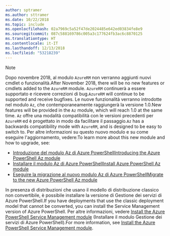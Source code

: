 ```yaml
---
author: sptramer
ms.author: sttramer
ms.date: 10/22/2018
ms.topic: include
ms.openlocfilehash: 02a7969c5a52f47de2024485e642ed03834fe8e9
ms.sourcegitcommit: 087c588169786c005a3c177624fb3ac6c8870125
ms.translationtype: HT
ms.contentlocale: it-IT
ms.lasthandoff: 12/13/2018
ms.locfileid: "53218239"
---
```

> [!NOTE]
> 
> <span data-ttu-id="a35fb-101">Dopo novembre 2018, al modulo `AzureRM` non verranno aggiunti nuovi cmdlet o funzionalità.</span><span class="sxs-lookup"><span data-stu-id="a35fb-101">After November 2018, there will be no new features or cmdlets added to the `AzureRM` module.</span></span> <span data-ttu-id="a35fb-102">`AzureRM` continuerà a essere supportato e ricevere correzioni di bug.</span><span class="sxs-lookup"><span data-stu-id="a35fb-102">`AzureRM` will continue to be supported and receive bugfixes.</span></span> <span data-ttu-id="a35fb-103">Le nuove funzionalità verranno introdotte nel modulo `Az`, che contemporaneamente raggiungerà la versione 1.0.</span><span class="sxs-lookup"><span data-stu-id="a35fb-103">New features will be provided in the `Az` module, which will reach 1.0 at the same time.</span></span> <span data-ttu-id="a35fb-104">`Az` offre una modalità compatibilità con le versioni precedenti per `AzureRM` ed è progettato in modo da facilitare il passaggio.</span><span class="sxs-lookup"><span data-stu-id="a35fb-104">`Az` has a backwards compatibility mode with `AzureRM`, and is designed to be easy to switch to.</span></span> <span data-ttu-id="a35fb-105">Per altre informazioni su questo nuovo modulo e su come eseguire l'aggiornamento, vedere:</span><span class="sxs-lookup"><span data-stu-id="a35fb-105">To learn more about this new module and how to upgrade, see:</span></span>
>
> * [<span data-ttu-id="a35fb-106">Introduzione del modulo Az di Azure PowerShell</span><span class="sxs-lookup"><span data-stu-id="a35fb-106">Introducing the Azure PowerShell Az module</span></span>](/powershell/azure/new-azureps-module-az)
> * [<span data-ttu-id="a35fb-107">Installare il modulo Az di Azure PowerShell</span><span class="sxs-lookup"><span data-stu-id="a35fb-107">Install Azure PowerShell Az module</span></span>](/powershell/azure/install-az-ps)
> * [<span data-ttu-id="a35fb-108">Eseguire la migrazione al nuovo modulo Az di Azure PowerShell</span><span class="sxs-lookup"><span data-stu-id="a35fb-108">Migrate to the new Azure PowerShell Az module</span></span>](/powershell/azure/migrate-from-azurerm-to-az)
>
> <span data-ttu-id="a35fb-109">In presenza di distribuzioni che usano il modello di distribuzione classico non convertibile, è possibile installare la versione di Gestione dei servizi di Azure PowerShell.</span><span class="sxs-lookup"><span data-stu-id="a35fb-109">If you have deployments that use the classic deployment model that cannot be converted, you can install the Service Management version of Azure PowerShell.</span></span> <span data-ttu-id="a35fb-110">Per altre informazioni, vedere [Install the Azure PowerShell Service Management module](/powershell/azure/servicemanagement/install-azure-ps) (Installare il modulo Gestione dei servizi di Azure PowerShell).</span><span class="sxs-lookup"><span data-stu-id="a35fb-110">For more information, see [Install the Azure PowerShell Service Management module](/powershell/azure/servicemanagement/install-azure-ps).</span></span>
